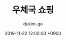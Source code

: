 ---
layout: post
date: 2019-11-22 12:00:00 +0900
title: "우체국 쇼핑"
author: "dukim-go"
categories: profile
tags: [ iOS, Objective-C, portfolio ]
---